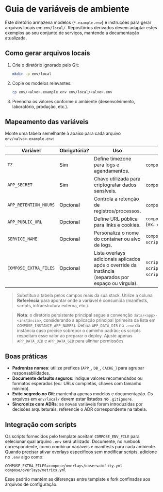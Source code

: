 # Guia de variáveis de ambiente

Este diretório armazena modelos (`*.example.env`) e instruções para gerar arquivos locais em `env/local/`. Repositórios derivados devem adaptar estes exemplos ao seu conjunto de serviços, mantendo a documentação atualizada.

## Como gerar arquivos locais

1. Crie o diretório ignorado pelo Git:
   ```bash
   mkdir -p env/local
   ```
2. Copie os modelos relevantes:
   ```bash
   cp env/<alvo>.example.env env/local/<alvo>.env
   ```
3. Preencha os valores conforme o ambiente (desenvolvimento, laboratório, produção, etc.).

## Mapeamento das variáveis

Monte uma tabela semelhante à abaixo para cada arquivo `env/<alvo>.example.env`:

| Variável | Obrigatória? | Uso | Referência |
| --- | --- | --- | --- |
| `TZ` | Sim | Define timezone para logs e agendamentos. | `compose/base.yml`. |
| `APP_SECRET` | Sim | Chave utilizada para criptografar dados sensíveis. | `compose/base.yml`. |
| `APP_RETENTION_HOURS` | Opcional | Controla a retenção de registros/processos. | `compose/base.yml` e runbooks. |
| `APP_PUBLIC_URL` | Opcional | Define URL pública para links e cookies. | `compose/apps/<app>/<instância>.yml` (ex.: `compose/apps/app/core.yml`). |
| `SERVICE_NAME` | Opcional | Personaliza o nome do container ou alvo de logs. | `compose/apps/<app>/<instância>.yml`, `scripts/check_health.sh`. |
| `COMPOSE_EXTRA_FILES` | Opcional | Lista overlays adicionais aplicados após o override da instância (separados por espaço ou vírgula). | `scripts/deploy_instance.sh`, `scripts/validate_compose.sh`, `scripts/lib/compose_defaults.sh`. |

> Substitua a tabela pelos campos reais da sua stack. Utilize a coluna **Referência** para apontar onde a variável é consumida (manifests, scripts, infraestrutura externa, etc.).

> **Nota:** o diretório persistente principal segue a convenção `data/<app>-<instância>`, considerando a aplicação principal (primeira da lista em `COMPOSE_INSTANCE_APP_NAMES`). Defina `APP_DATA_DIR` no `.env` da instância caso precise sobrepor o caminho padrão; os scripts respeitam esse valor ao preparar o deploy. Ajuste apenas `APP_DATA_UID` e `APP_DATA_GID` para alinhar permissões.

## Boas práticas

- **Padronize nomes**: utilize prefixos (`APP_`, `DB_`, `CACHE_`) para agrupar responsabilidades.
- **Documente defaults seguros**: indique valores recomendados ou formatos esperados (ex.: URLs completas, chaves com tamanho mínimo).
- **Evite segredo no Git**: mantenha apenas modelos e documentação. Os arquivos em `env/local/` devem estar listados no `.gitignore`.
- **Sincronize com ADRs**: se novas variáveis forem introduzidas por decisões arquiteturais, referencie o ADR correspondente na tabela.

## Integração com scripts

Os scripts fornecidos pelo template aceitam `COMPOSE_ENV_FILE` para selecionar qual arquivo `.env` será utilizado. Documente, no runbook correspondente, como combinar variáveis e manifests para cada ambiente. Quando precisar ativar overlays específicos sem modificar scripts, adicione no `.env` algo como:

```env
COMPOSE_EXTRA_FILES=compose/overlays/observability.yml compose/overlays/metrics.yml
```

Esse padrão mantém as diferenças entre template e fork confinadas aos arquivos de configuração.
